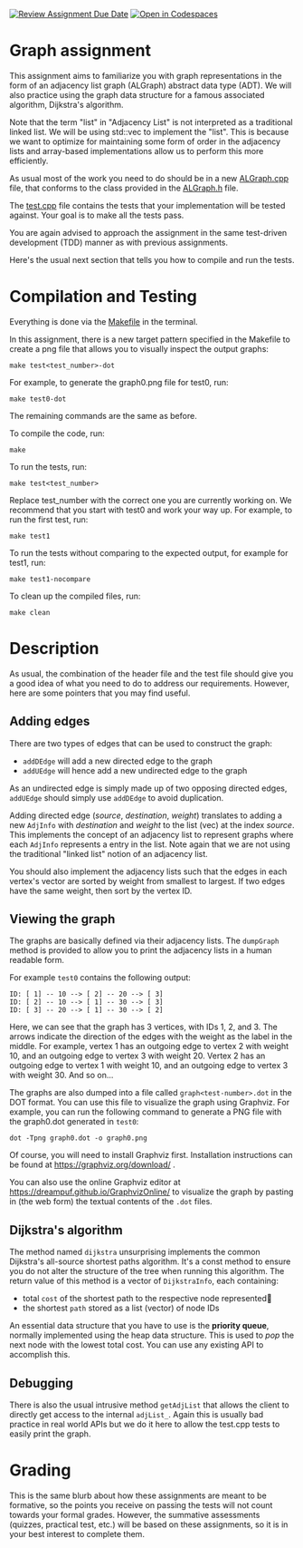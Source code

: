 [![Review Assignment Due Date](https://classroom.github.com/assets/deadline-readme-button-24ddc0f5d75046c5622901739e7c5dd533143b0c8e959d652212380cedb1ea36.svg)](https://classroom.github.com/a/A4rc3hix)
[![Open in Codespaces](https://classroom.github.com/assets/launch-codespace-7f7980b617ed060a017424585567c406b6ee15c891e84e1186181d67ecf80aa0.svg)](https://classroom.github.com/open-in-codespaces?assignment_repo_id=12565067)
# Graph assignment

This assignment aims to familiarize you with graph representations in the form of an adjacency list graph (ALGraph) abstract data type (ADT). We will also practice using the graph data structure for a famous associated algorithm, Dijkstra's algorithm.

Note that the term "list" in "Adjacency List" is not interpreted as a traditional linked list. We will be using std::vec to implement the "list". This is because we want to optimize for maintaining some form of order in the adjacency lists and array-based implementations allow us to perform this more efficiently.

As usual most of the work you need to do should be in a new [ALGraph.cpp](ALGraph.cpp) file, that conforms to the class provided in the [ALGraph.h](ALGraph.h) file.

The [test.cpp](test.cpp) file contains the tests that your implementation will be tested against. Your goal is to make all the tests pass.

You are again advised to approach the assignment in the same test-driven development (TDD) manner as with previous assignments.

Here's the usual next section that tells you how to compile and run the tests. 

# Compilation and Testing

Everything is done via the [Makefile](Makefile) in the terminal. 

In this assignment, there is a new target pattern specified in the Makefile to create a png file that allows you to visually inspect the output graphs:

```
make test<test_number>-dot
```

For example, to generate the graph0.png file for test0, run:

```
make test0-dot
```

The remaining commands are the same as before.

To compile the code, run:

```
make
```

To run the tests, run:

```
make test<test_number>
```

Replace test_number with the correct one you are currently working on. We recommend that you start with test0 and work your way up.
For example, to run the first test, run:

```
make test1
```

To run the tests without comparing to the expected output, for example for test1, run:

```
make test1-nocompare
```

To clean up the compiled files, run:

```
make clean
```

# Description

As usual, the combination of the header file and the test file should give you a good idea of what you need to do to address our requirements. However, here are some pointers that you may find useful.

## Adding edges

There are two types of edges that can be used to construct the graph:
- `addDEdge` will add a new directed edge to the graph
- `addUEdge` will hence add a new undirected edge to the graph

As an undirected edge is simply made up of two opposing directed edges, `addUEdge` should simply use `addDEdge` to avoid duplication.

Adding directed edge (_source_, _destination_, _weight_) translates to adding a new `AdjInfo` with _destination_ and _weight_ to the list (vec) at the index _source_. This implements the concept of an adjacency list to represent graphs where each `AdjInfo` represents a entry in the list. Note again that we are not using the traditional "linked list" notion of an adjacency list. 

You should also implement the adjacency lists such that the edges in each vertex's vector are sorted by weight from smallest to largest. If two edges have the same weight, then sort by the vertex ID.

## Viewing the graph

The graphs are basically defined via their adjacency lists. The `dumpGraph` method is provided to allow you to print the adjacency lists in a human readable form.

For example `test0` contains the following output:

```
ID: [ 1] -- 10 --> [ 2] -- 20 --> [ 3]
ID: [ 2] -- 10 --> [ 1] -- 30 --> [ 3]
ID: [ 3] -- 20 --> [ 1] -- 30 --> [ 2]
```

Here, we can see that the graph has 3 vertices, with IDs 1, 2, and 3. The arrows indicate the direction of the edges with the weight as the label in the middle. For example, vertex 1 has an outgoing edge to vertex 2 with weight 10, and an outgoing edge to vertex 3 with weight 20. Vertex 2 has an outgoing edge to vertex 1 with weight 10, and an outgoing edge to vertex 3 with weight 30. And so on...

The graphs are also dumped into a file called `graph<test-number>.dot` in the DOT format. You can use this file to visualize the graph using Graphviz. For example, you can run the following command to generate a PNG file with the graph0.dot generated in `test0`:

```
dot -Tpng graph0.dot -o graph0.png
```

Of course, you will need to install Graphviz first. Installation instructions can be found at https://graphviz.org/download/ .

You can also use the online Graphviz editor at https://dreampuf.github.io/GraphvizOnline/ to visualize the graph by pasting in (the web form) the textual contents of the `.dot` files.

## Dijkstra's algorithm

The method named `dijkstra` unsurprising implements the common Dijkstra's all-source shortest paths algorithm. It's a const method to ensure you do not alter the structure of the tree when running this algorithm. The return value of this method is a vector of `DijkstraInfo`, each containing:
- total `cost` of the shortest path to the respective node represented
- the shortest `path` stored as a list (vector) of node IDs

An essential data structure that you have to use is the **priority queue**, normally implemented using the heap data structure. This is used to _pop_ the next node with the lowest total cost. You can use any existing API to accomplish this.

## Debugging

There is also the usual intrusive method `getAdjList` that allows the client to directly get access to the internal `adjList_`. Again this is usually bad practice in real world APIs but we do it here to allow the test.cpp tests to easily print the graph.

# Grading

This is the same blurb about how these assignments are meant to be formative, so the points you receive on passing the tests will not count towards your formal grades. However, the summative assessments (quizzes, practical test, etc.) will be based on these assignments, so it is in your best interest to complete them.

